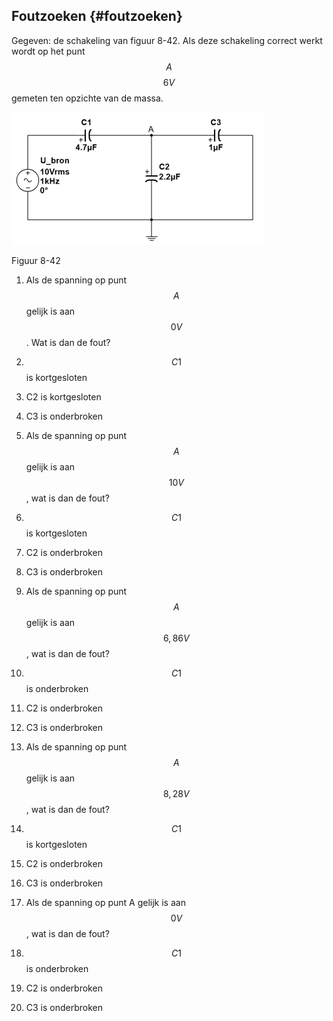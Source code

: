 ## Foutzoeken {#foutzoeken}

Gegeven: de schakeling van figuur 8-42\. Als deze schakeling correct werkt wordt op het punt $$ A$$ $$ 6 V$$ gemeten ten opzichte van de massa.

![](/assets/afbeelding_435.png)

Figuur 8-42

1.  Als de spanning op punt $$ A$$ gelijk is aan $$ 0 V$$ . Wat is dan de fout?

1.  $$ C1$$ is kortgesloten

2.  C2 is kortgesloten

3.  C3 is onderbroken

1.  Als de spanning op punt $$ A$$ gelijk is aan $$ 10 V$$ , wat is dan de fout?

1.  $$ C1$$ is kortgesloten

2.  C2 is onderbroken

3.  C3 is onderbroken

1.  Als de spanning op punt $$ A$$ gelijk is aan $$ \mathrm{6,86} V$$ , wat is dan de fout?

1.  $$ C1$$ is onderbroken

2.  C2 is onderbroken

3.  C3 is onderbroken

1.  Als de spanning op punt $$ A$$ gelijk is aan $$ \mathrm{8,28} V$$ , wat is dan de fout?

1.  $$ C1$$ is kortgesloten

2.  C2 is onderbroken

3.  C3 is onderbroken

1.  Als de spanning op punt A gelijk is aan $$ 0 V$$ , wat is dan de fout?

1.  $$ C1$$ is onderbroken

2.  C2 is onderbroken

3.  C3 is onderbroken